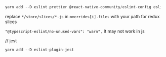 ```js
yarn add --D eslint prettier @react-native-community/eslint-config eslint-plugin-react eslint-plugin-react-hooks
```

replace `*/store/slices/*.js` in `overrides[i].files` with your path for redux slices

`"@typescript-eslint/no-unused-vars": "warn",` It may not work in js

// jest

```js
yarn add --D eslint-plugin-jest
```
